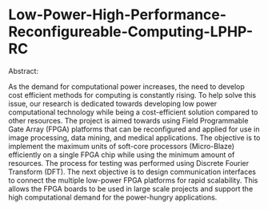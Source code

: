 # Low-Power-High-Performance-Reconfigureable-Computing-LPHP-RC

Abstract:

As the demand for computational power increases, the need to develop cost efficient methods for computing is constantly rising. To help solve this issue, our research is dedicated towards developing low power computational technology while being a cost-efficient solution compared to other resources. The project is aimed towards using Field Programmable Gate Array (FPGA) platforms that can be reconfigured and applied for use in image processing, data mining, and medical applications. The objective is to implement the maximum units of soft-core processors (Micro-Blaze) efficiently on a single FPGA chip while using the minimum amount of resources. The process for testing was performed using Discrete Fourier Transform (DFT). The next objective is to design communication interfaces to connect the multiple low-power FPGA platforms for rapid scalability. This allows the FPGA boards to be used in large scale projects and support the high computational demand for the power-hungry applications.
